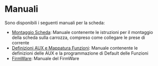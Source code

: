 # Manuali
Sono disponibili i seguenti manuali per la scheda:
- [Montaggio Scheda](https://github.com/TheFidax/TFX064/blob/main/Manuali/Montaggio_Scheda.odt): Manuale contenente le istruzioni per il montaggio della scheda sulla carrozza, compreso come collegare le prese di corrente</br>
- [Definizioni AUX e Mappatura Funzioni](https://github.com/TheFidax/TFX064/blob/main/Manuali/AUX_Mappatura_Funzioni.odt): Manuale contenente le definizioni delle AUX e la programmazione di Default delle Funzioni</br>
- [FirmWare](https://github.com/TheFidax/TFX_FIRMWARE_SCHEDE_ILLUMINAZIONE): Manuale del FirmWare</br>
